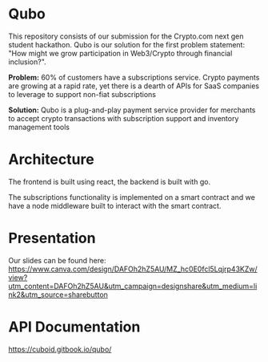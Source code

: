 # Qubo
This repository consists of our submission for the Crypto.com next gen student hackathon. Qubo is our solution for the first problem statement: "How might we grow participation in Web3/Crypto through financial inclusion?".

**Problem:** 60% of customers have a subscriptions service. Crypto payments are growing at a rapid rate, yet there is a dearth of APIs for SaaS companies to leverage to support non-fiat subscriptions

**Solution:** Qubo is a plug-and-play payment service provider for merchants to accept crypto transactions with subscription support and inventory management tools

# Architecture
The frontend is built using react, the backend is built with go. 

The subscriptions functionality is implemented on a smart contract and we have a node middleware built to interact with the smart contract.


# Presentation
Our slides can be found here: https://www.canva.com/design/DAFOh2hZ5AU/MZ_hc0E0fcl5Lqjrp43KZw/view?utm_content=DAFOh2hZ5AU&utm_campaign=designshare&utm_medium=link2&utm_source=sharebutton 

# API Documentation
https://cuboid.gitbook.io/qubo/ 